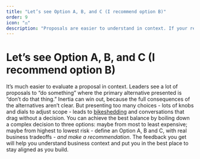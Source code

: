 ```yaml
---
title: "Let’s see Option A, B, and C (I recommend option B)"
order: 9
icon: "⚖️"
description: "Proposals are easier to understand in context. If your recommendation is to “do something” and the primary alternative presented is “don’t do that thing,” inertia can win out; you're asking your reader to understand the consequences of the alternatives. But too much choice and context leads to [bikeshedding](https://en.wikipedia.org/wiki/Law_of_triviality) and conversations that drag without a decision. Boil complex decisions down to three options: maybe from most to least expensive; or highest to lowest risk; define an Option A, B and C, with real tradeoffs - *and make a recommendation*. The feedback you get will help you understand business context and keep everyone aligned as you build."
---
```


# Let’s see Option A, B, and C (I recommend option B)

It’s much easier to evaluate a proposal in context. Leaders see a lot of proposals to “do something” where the primary alternative presented is “don’t do that thing.” Inertia can win out, because the full consequences of the alternatives aren’t clear. But presenting too many choices - lots of knobs and dials to adjust scope - leads to [bikeshedding](https://en.wikipedia.org/wiki/Law_of_triviality) and conversations that drag without a decision. You can achieve the best balance by boiling down a complex decision to three options: maybe from most to least expensive; maybe from highest to lowest risk - define an Option A, B and C, with real business tradeoffs - *and make a recommendation*. The feedback you get will help you understand business context and put you in the best place to stay aligned as you build.